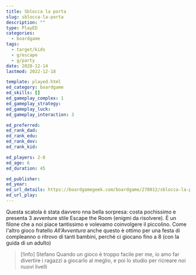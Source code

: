 ```yaml
---
title: Sblocca la porta
slug: sblocca-la-porta
description: ""
type: PlayED
categories:
  - boardgame
tags:
  - target/kids
  - g/escape
  - g/party
date: 2020-12-14
lastmod: 2022-12-18

template: played.html
ed_category: boardgame
ed_skills: []
ed_gameplay_complex: 1
ed_gameplay_strategy: 
ed_gameplay_luck: 
ed_gameplay_interaction: 3

ed_preferred: 
ed_rank_dad: 
ed_rank_edu: 
ed_rank_dev: 
ed_rank_kid: 

ed_players: 2-8
ed_age: 6
ed_duration: 45

ed_publisher: 
ed_year: 
ed_url_details: https://boardgamegeek.com/boardgame/278012/sblocca-la-porta
ed_url_play: 
---
```


Questa scatola è stata davvero nna bella sorpresa: costa pochissimo e presenta 3 avventure stile Escape the Room (enigmi da risolvere).
È un filone che a noi piace tantissimo e volevamo coinvolgere il piccolino. Come l'altro gioco fratello _All'Avventura_ anche questo è ottimo per una festa di compleanno o ritrovo di tanti bambini, perché ci giocano fino a 8 (con la guida di un adulto)

> [!info] Stefano
> Quando un gioco è troppo facile per me, io amo far divertire i ragazzi a giocarlo al meglio, e poi lo studio per ricreare noi nuovi livelli
